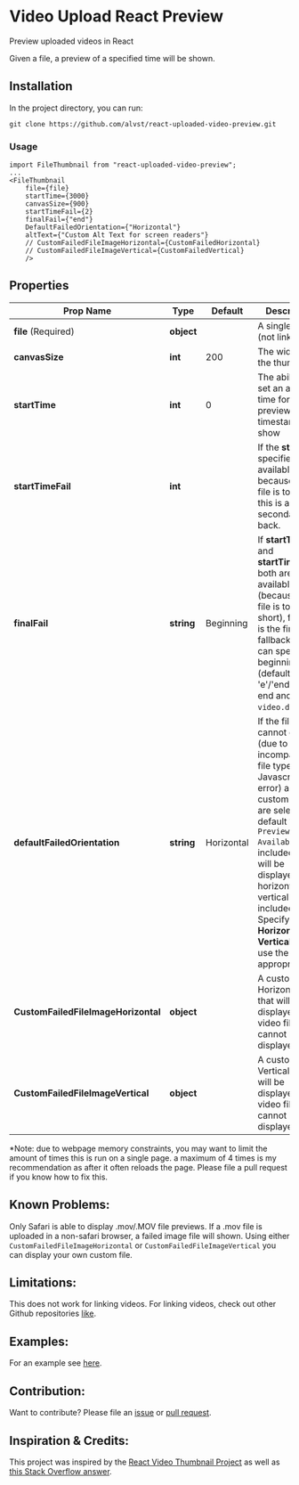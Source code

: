 # Video Upload React Preview

Preview uploaded videos in React

Given a file, a preview of a specified time will be shown.

## Installation

In the project directory, you can run:

```
git clone https://github.com/alvst/react-uploaded-video-preview.git
```

### Usage

```es6
import FileThumbnail from "react-uploaded-video-preview";
...
<FileThumbnail
    file={file}
    startTime={3000}
    canvasSize={900}
    startTimeFail={2}
    finalFail={"end"}
    DefaultFailedOrientation={"Horizontal"}
    altText={"Custom Alt Text for screen readers"}
    // CustomFailedFileImageHorizontal={CustomFailedHorizontal}
    // CustomFailedFileImageVertical={CustomFailedVertical}
    />
```


## Properties

| Prop Name | Type | Default | Description |
| --- | --- | --- | --- |
| **file** (Required) | **object** | | A single file (not link) |
| **canvasSize** | **int** | 200 | The width of the thumbnail. |
| **startTime** | **int** | 0 | The ability to set an arbitrary time for the preview timestamp to show |
| **startTimeFail** | **int** |  | If the **startTime** specified is not available, because the file is too short, this is a secondary fall back. |
| **finalFail** | **string** | Beginning | If **startTime** and **startTimeFail** both are not available (because the file is too short), finalFail is the final fallback. You can specify beginning (default) or 'e'/'end' for end and ```video.duration```. |
| **defaultFailedOrientation** | **string** | Horizontal | If the file cannot display (due to incompatable file type or a Javascript error) and if no custom files are selected, a default ```Video Preview Not Available``` file is included that will be displayed. One horizontal, one vertical file are included. Specifying **Horizontal** or **Vertical** will use the appropriate file. |
| **CustomFailedFileImageHorizontal** | **object** | | A custom Horizontal file that will be displayed if the video file cannot be displayed|
| **CustomFailedFileImageVertical** | **object** | | A custom Vertical file that will be displayed if the video file cannot be displayed |

*Note: due to webpage memory constraints, you may want to limit the amount of times this is run on a single page. a maximum of 4 times is my recommendation as after it often reloads the page. Please file a pull request if you know how to fix this.

## Known Problems:

Only Safari is able to display .mov/.MOV file previews. If a .mov file is uploaded in a non-safari browser, a failed image file will shown. Using either ```CustomFailedFileImageHorizontal```
or ```CustomFailedFileImageVertical``` you can display your own custom file.

## Limitations:

This does not work for linking videos. For linking videos, check out other Github repositories [like](https://github.com/brothatru/react-video-thumbnail).

## Examples:
For an example see [here](https://github.com/alvst/demo-react-uploaded-video-preview).

## Contribution:
Want to contribute? Please file an [issue](https://github.com/alvst/react-uploaded-video-preview/issues) or [pull request](https://github.com/alvst/react-uploaded-video-preview/pulls).

## Inspiration & Credits:
This project was inspired by the [React Video Thumbnail Project](https://github.com/brothatru/react-video-thumbnail) as well as [this Stack Overflow answer](https://stackoverflow.com/a/63474748/10516042).